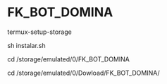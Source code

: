 # FK_BOT_DOMINA


termux-setup-storage


sh instalar.sh


cd /storage/emulated/0/FK_BOT_DOMINA


cd /storage/emulated/0/Dowload/FK_BOT_DOMINA/
